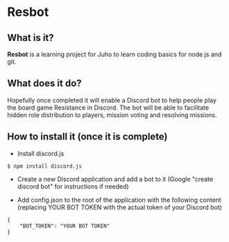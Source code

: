 # Resbot

## What is it?
**Resbot** is a learning project for Juho to learn coding basics for node.js and git. 

## What does it do?
Hopefully once completed it will enable a Discord bot to help people play the board game Resistance in Discord. The bot will be able to facilitate hidden role distribution to players, mission voting and resolving missions.

## How to install it (once it is complete)
- Install discord.js

```
$ npm install discord.js
```

- Create a new Discord application and add a bot to it (Google "create discord bot" for instructions if needed)

- Add config.json to the root of the application with the following content (replacing YOUR BOT TOKEN with the actual token of your Discord bot)

```
{
    "BOT_TOKEN": "YOUR BOT TOKEN"
}
```
